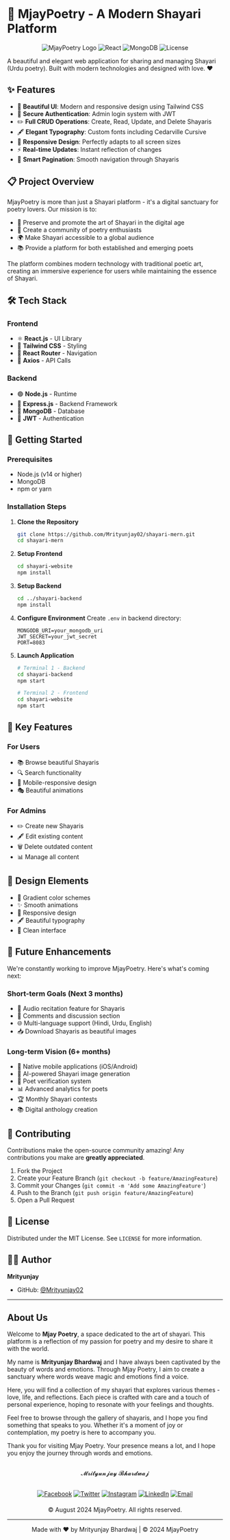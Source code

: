 # 📝 MjayPoetry - A Modern Shayari Platform

<div align="center">

![MjayPoetry Logo](https://img.shields.io/badge/MjayPoetry-Shayari%20Platform-red)
![React](https://img.shields.io/badge/React-18.x-blue)
![MongoDB](https://img.shields.io/badge/MongoDB-Latest-green)
![License](https://img.shields.io/badge/License-MIT-yellow)

</div>

A beautiful and elegant web application for sharing and managing Shayari (Urdu poetry). Built with modern technologies and designed with love. ❤️

## ✨ Features

- 🎨 **Beautiful UI**: Modern and responsive design using Tailwind CSS
- 🔐 **Secure Authentication**: Admin login system with JWT
- ✏️ **Full CRUD Operations**: Create, Read, Update, and Delete Shayaris
- 🖋️ **Elegant Typography**: Custom fonts including Cedarville Cursive
- 📱 **Responsive Design**: Perfectly adapts to all screen sizes
- ⚡ **Real-time Updates**: Instant reflection of changes
- 📖 **Smart Pagination**: Smooth navigation through Shayaris

## 📋 Project Overview

MjayPoetry is more than just a Shayari platform - it's a digital sanctuary for poetry lovers. Our mission is to:
- 🎯 Preserve and promote the art of Shayari in the digital age
- 🤝 Create a community of poetry enthusiasts
- 🌍 Make Shayari accessible to a global audience
- 📚 Provide a platform for both established and emerging poets

The platform combines modern technology with traditional poetic art, creating an immersive experience for users while maintaining the essence of Shayari.

## 🛠️ Tech Stack

### Frontend
- ⚛️ **React.js** - UI Library
- 🎨 **Tailwind CSS** - Styling
- 🔄 **React Router** - Navigation
- 📡 **Axios** - API Calls

### Backend
- 🟢 **Node.js** - Runtime
- 🚂 **Express.js** - Backend Framework
- 🍃 **MongoDB** - Database
- 🔑 **JWT** - Authentication

## 🚀 Getting Started

### Prerequisites
- Node.js (v14 or higher)
- MongoDB
- npm or yarn

### Installation Steps

1. **Clone the Repository**
   ```bash
   git clone https://github.com/Mrityunjay02/shayari-mern.git
   cd shayari-mern
   ```

2. **Setup Frontend**
   ```bash
   cd shayari-website
   npm install
   ```

3. **Setup Backend**
   ```bash
   cd ../shayari-backend
   npm install
   ```

4. **Configure Environment**
   Create `.env` in backend directory:
   ```env
   MONGODB_URI=your_mongodb_uri
   JWT_SECRET=your_jwt_secret
   PORT=8083
   ```

5. **Launch Application**
   ```bash
   # Terminal 1 - Backend
   cd shayari-backend
   npm start

   # Terminal 2 - Frontend
   cd shayari-website
   npm start
   ```

## 💫 Key Features

### For Users
- 📚 Browse beautiful Shayaris
- 🔍 Search functionality
- 📱 Mobile-responsive design
- 🎭 Beautiful animations

### For Admins
- ✏️ Create new Shayaris
- 🖋️ Edit existing content
- 🗑️ Delete outdated content
- 📊 Manage all content

## 🎨 Design Elements

- 🌈 Gradient color schemes
- ✨ Smooth animations
- 📱 Responsive design
- 🖋️ Beautiful typography
- 🧹 Clean interface

## 🔮 Future Enhancements

We're constantly working to improve MjayPoetry. Here's what's coming next:

### Short-term Goals (Next 3 months)
- 🎤 Audio recitation feature for Shayaris
- 💬 Comments and discussion section
- 🌐 Multi-language support (Hindi, Urdu, English)
- 📥 Download Shayaris as beautiful images

### Long-term Vision (6+ months)
- 📱 Native mobile applications (iOS/Android)
- 🎨 AI-powered Shayari image generation
- 👥 Poet verification system
- 📊 Advanced analytics for poets
- 🏆 Monthly Shayari contests
- 📚 Digital anthology creation

## 🤝 Contributing

Contributions make the open-source community amazing! Any contributions you make are **greatly appreciated**.

1. Fork the Project
2. Create your Feature Branch (`git checkout -b feature/AmazingFeature`)
3. Commit your Changes (`git commit -m 'Add some AmazingFeature'`)
4. Push to the Branch (`git push origin feature/AmazingFeature`)
5. Open a Pull Request

## 📝 License

Distributed under the MIT License. See `LICENSE` for more information.

## 👨‍💻 Author

**Mrityunjay**
- GitHub: [@Mrityunjay02](https://github.com/Mrityunjay02)

---

## About Us

Welcome to **Mjay Poetry**, a space dedicated to the art of shayari. This platform is a reflection of my passion for poetry and my desire to share it with the world.

My name is **Mrityunjay Bhardwaj** and I have always been captivated by the beauty of words and emotions. Through Mjay Poetry, I aim to create a sanctuary where words weave magic and emotions find a voice.

Here, you will find a collection of my shayari that explores various themes - love, life, and reflections. Each piece is crafted with care and a touch of personal experience, hoping to resonate with your feelings and thoughts.

Feel free to browse through the gallery of shayaris, and I hope you find something that speaks to you. Whether it's a moment of joy or contemplation, my poetry is here to accompany you.

Thank you for visiting Mjay Poetry. Your presence means a lot, and I hope you enjoy the journey through words and emotions.

<div align="center" style="margin: 30px 0;">
𝓜𝓻𝓲𝓽𝔂𝓾𝓷𝓳𝓪𝔂 𝓑𝓱𝓪𝓻𝓭𝔀𝓪𝓳
</div>

<div align="center">
<a href="https://facebook.com" target="_blank"><img src="https://img.shields.io/badge/Facebook-%231877F2.svg?style=for-the-badge&logo=Facebook&logoColor=white" alt="Facebook"/></a>
<a href="https://twitter.com" target="_blank"><img src="https://img.shields.io/badge/Twitter-%231DA1F2.svg?style=for-the-badge&logo=Twitter&logoColor=white" alt="Twitter"/></a>
<a href="https://instagram.com" target="_blank"><img src="https://img.shields.io/badge/Instagram-%23E4405F.svg?style=for-the-badge&logo=Instagram&logoColor=white" alt="Instagram"/></a>
<a href="https://linkedin.com" target="_blank"><img src="https://img.shields.io/badge/linkedin-%230077B5.svg?style=for-the-badge&logo=linkedin&logoColor=white" alt="LinkedIn"/></a>
<a href="mailto:your.email@example.com"><img src="https://img.shields.io/badge/Gmail-D14836?style=for-the-badge&logo=gmail&logoColor=white" alt="Email"/></a>
</div>

<div align="center" style="margin-top: 20px;">
© August 2024 MjayPoetry. All rights reserved.
</div>

---

<div align="center">
Made with ❤️ by Mrityunjay Bhardwaj | © 2024 MjayPoetry
</div>
